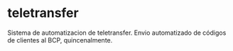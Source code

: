 # teletransfer
Sistema de automatizacion de teletransfer. Envio automatizado de códigos de clientes al BCP, quincenalmente.
